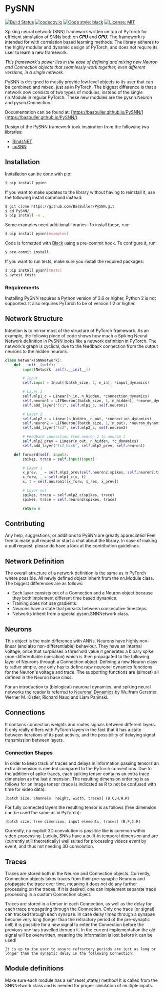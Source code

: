 # __PySNN__

[![Build Status](https://travis-ci.com/BasBuller/PySNN.svg?branch=master)](https://travis-ci.com/BasBuller/PySNN)
[![codecov.io](https://codecov.io/gh/BasBuller/PySNN/coverage.svg?branch=master)](https://codecov.io/gh/BasBuller/PySNN)
[![Code style: black](https://img.shields.io/badge/code%20style-black-000000.svg)](https://github.com/psf/black)
[![License: MIT](https://img.shields.io/badge/License-MIT-yellow.svg)](https://opensource.org/licenses/MIT)

Spiking neural network (SNN) framework written on top of PyTorch for efficient simulation of SNNs both on _**CPU**_ and _**GPU**_. The framework is intended for with correlation based learning methods. The library adheres to the highly modular and dynamic design of PyTorch, and does not require its user to learn a new framework. 

*This framework's power lies in the ease of defining and mixing new Neuron and Connection objects that seamlessly work together, even different versions, in a single network.*

PySNN is designed to mostly provide low level objects to its user that can be combined and mixed, just as in PyTorch. The biggest difference is that a network now consists of two types of modules, instead of the single nn.Module in regular PyTorch. These new modules are the pysnn.Neuron and pysnn.Connection.

Documentation can be found at: [https://basbuller.github.io/PySNN/](https://basbuller.github.io/PySNN/)

Design of the PySNN framework took inspiration from the following two libraries:
* [BindsNET](https://github.com/Hananel-Hazan/bindsnet)
* [cuSNN](https://github.com/tudelft/cuSNN) 

## __Installation__

Installation can be done with pip:

```bash
$ pip install pysnn
```

If you want to make updates to the library without having to reinstall it, use the following install command instead:

```bash
$ git clone https://github.com/BasBuller/PySNN.git
$ cd PySNN/
$ pip install -e .
```

Some examples need additional libraries. To install these, run:

```bash
$ pip install pysnn[examples]
```

Code is formatted with [Black](https://github.com/psf/black) using a pre-commit hook. To configure it, run:

```bash
$ pre-commit install
```

If you want to run tests, make sure you install the required packages:

```bash
$ pip install pysnn[tests]
$ pytest tests
```

### Requirements
Installing PySNN requires a Python version of 3.6 or higher, Python 2 is not supported. It also requires PyTorch to be of version 1.2 or higher.

## __Network Structure__

Intention is to mirror most of the structure of PyTorch framework. As an example, the followig piece of code shows how much a Spiking Neural Network definition in PySNN looks like a network definition in PyTorch. The network's graph is cyclical, due to the feedback connection from the output neurons to the hidden neurons.

```python
class Network(SNNNetwork):
    def __init__(self):
        super(Network, self).__init__()

        # Input
        self.input = Input((batch_size, 1, n_in), *input_dynamics)

        # Layer 1
        self.mlp1_c = Linear(n_in, n_hidden, *connection_dynamics)
        self.neuron1 = LIFNeuron((batch_size, 1, n_hidden), *neuron_dynamics)
        self.add_layer("fc1", self.mlp1_c, self.neuron1)

        # Layer 2
        self.mlp2_c = Linear(n_hidden, n_out, *connection_dynamics)
        self.neuron2 = LIFNeuron((batch_size, 1, n_out), *neuron_dynamics)
        self.add_layer("fc2", self.mlp2_c, self.neuron2)

        # Feedback connection from neuron 2 to neuron 1
        self.mlp2_prev = Linear(n_out, n_hidden, *c_dynamics)
        self.add_layer("fc2_back", self.mlp2_prev, self.neuron1)

    def forward(self, input):
        spikes, trace = self.input(input)

        # Layer 1
        x_prev, _ = self.mlp2_prev(self.neuron2.spikes, self.neuron2.trace)
        x_forw, _ = self.mlp1_c(x, t)
        x, t = self.neuron1([x_forw, x_rec, x_prev])

        # Layer out
        spikes, trace = self.mlp2_c(spikes, trace)
        spikes, trace = self.neuron2(spikes, trace)

        return x
```

## Contributing

Any help, suggestions, or additions to PySNN are greatly appreciated! Feel free to make pull request or start a chat about the library. In case of making a pull request, please do have a look at the contribution guidelines.

## __Network Definition__

The overall structure of a network definition is the same as in PyTorch where possible. All newly defined object inherit from the nn.Module class. The biggest differences are as follows:

- Each layer consists out of a Connection and a Neuron object because they both implement different time based dynamics.
- Training does not use gradients.
- Neurons have a state that persists between consecutive timesteps.
- Networks inherit from a special pysnn.SNNNetwork class.

## __Neurons__

This object is the main difference with ANNs. Neurons have highly non-linear (and also non-differentiable) behaviour. They have an internal voltage, once that surpasses a threshold value it generates a binary spike (non-differentiable operation) which is then propagated to the following layer of Neurons through a Connection object. Defining a new Neuron class is rather simple, one only has to define new neuronal dynamics functions for the Neuron's voltage and trace. The supporting functions are (almost) all defined in the Neuron base class.

For an introduction to (biological) neuronal dynamics, and spiking neural networks the reader is referred to [Neuronal Dynamics](https://neuronaldynamics.epfl.ch/online/index.html) by Wulfram Gerstner, Werner M. Kistler, Richard Naud and Liam Paninski.

## __Connections__

It contains connection weights and routes signals between different layers. It only really differs with PyTorch layers in the fact that it has a state between iterations of its past activity, and the possibility of delaying signal transmission between layers.

### __Connection Shapes__

In order to keep track of traces and delays in information passing tensors an extra dimension is needed compared to the PyTorch conventions. 
Due to the addition of spike traces, each spiking tensor contains an extra trace dimension as the last dimension. The resulting dimension ordering is as follows for an image tensor (trace is indicated as R to not be confused with time for video data):

    [batch size, channels, height, width, traces] (B,C,H,W,R)

For fully connected layers the resulting tensor is as follows (free dimension can be used the same as in PyTorch):

    [batch size, free dimension, input elements, traces] (B,F,I,R)

Currently, no explicit 3D convolution is possible like is common within video-processing. Luckily, SNNs have a built-in temporal dimension and are (currently still theoretically) well suited for processing videos event by event, and thus not needing 3D convolution.

## __Traces__

Traces are stored both in the Neuron and Connection objects. Currently, Connection objects takes traces from their pre-synaptic Neurons and propagate the trace over time, meaning it does not do any further processing on the traces. If it is desired, one can implement separate trace processing in a custom Connection object.

Traces are stored in a tensor in each Connection, as well as the delay for each trace propagating through the Connection. Only one trace (or signal) can tracked through each synapse. In case delay times through a synapse become very long (longer than the refractory period of the pre-synaptic cell) it is possible for a new signal to enter the Connection before the previous one has travelled through it. In the current implementation the old signal will be overwritten, meaning the information is lost before it can be used!

    It is up to the user to assure refractory periods are just as long or longer than the synaptic delay in the following Connection!

## __Module definitions__

Make sure each module has a self.reset_state() method! It is called from the SNNNetwork class and is needed for proper simulation of multiple
inputs.

<!-- ## __To do__

- Determine performance of the functions in pysnn.functional, they return the difference and using inplace operations in the Module that is
  calling the functional might provide better performance.
- Allow for having a local copy of a cell's entire trace history. Possibly also extending this to Connection objects. This will result in a large increase in memory usage.
- Change from using .uint8 to .bool datatypes with the introduction of PyTorch 1.2.

### __Learning rules__

- Adjust learning rule such that it is able to select which weights are learnable and which are not. 
- Adjust layer class such that the parameter __training__ is also used within a learning rule. Just make sure gradients are always turned off since those are not needed...
- Add support for convolutional Connections.

### __Connection classes__

- For connection class, make sure it can handle the transmission of multiple spike within the same synapse? -->
